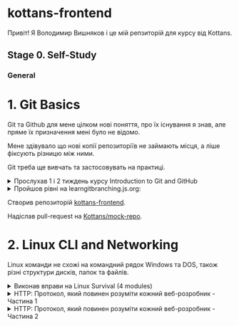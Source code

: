 # kottans-frontend

Привіт! Я Володимир Вишняков і це мій репзиторій для курсу від Kottans.

## Stage 0. Self-Study

### General
 
# 1. Git Basics

Git та Github для мене цілком нові поняття, про їх існування я знав, але пряме їх призначення мені було не відомо.

Мене здівувало що нові копії репозиторіїв не займають місця, а ліше фіксують різницю між ними.

Git треба ще вивчать та застосовувать на практиці.

<details>
  <summary>
  Прослухав 1 і 2 тиждень курсу Introduction to Git and GitHub
  </summary>
 
![Quiz](https://github.com/wwwowka/kottans-frontend/blob/main/git_basics/git-final.jpg)  
 
</details> 
<details>
  <summary>
Пройшов рівні на learngitbranching.js.org:
</summary>
 
![Quiz](https://github.com/wwwowka/kottans-frontend/blob/main/git_basics/git-learngitbranching-0.jpg)  
![Quiz](https://github.com/wwwowka/kottans-frontend/blob/main/git_basics/git-learngitbranching-1.jpg) 
 
</details>

Створив репозиторій [kottans-frontend](https://github.com/wwwowka/kottans-frontend).

Надіслав pull-request на [Kottans/mock-repo](https://github.com/kottans/mock-repo/pull/943).

# 2. Linux CLI and Networking
Linux команди не схожі на командний рядок Windows та DOS, також різні структури дисків, папок та файлів.
<details>
  <summary>
  Виконав вправи на Linux Survival (4 modules)
  </summary>
 
![Quiz](https://github.com/wwwowka/kottans-frontend/blob/main/linux_networking/Quiz1.jpg)  
![Quiz](https://github.com/wwwowka/kottans-frontend/blob/main/linux_networking/Quiz2.jpg)  
![Quiz](https://github.com/wwwowka/kottans-frontend/blob/main/linux_networking/Quiz3.jpg)  
![Quiz](https://github.com/wwwowka/kottans-frontend/blob/main/linux_networking/Quiz4.jpg)  
  
</details> 
<details>
  <summary>
HTTP: Протокол, який повинен розуміти кожний веб-розробник - Частина 1
</summary>
 
![Quiz]()  

 
</details>
<details>
  <summary>
HTTP: Протокол, який повинен розуміти кожний веб-розробник - Частина 2
</summary>
 
![Quiz]()  

 
</details>
